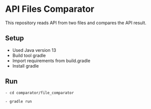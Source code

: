# API Files Comparator

This repository reads API from two files and compares the API result.

## Setup
- Used Java version 13
- Build tool gradle
- Import requirements from build.gradle
- Install gradle

## Run
```
- cd comparator/file_comparator
```
```
- gradle run
```
